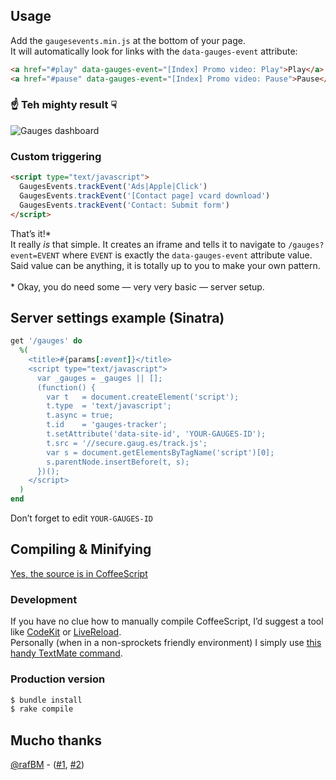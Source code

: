 ## Usage
Add the `gaugesevents.min.js` at the bottom of your page.<br>
It will automatically look for links with the `data-gauges-event` attribute:

```html
<a href="#play" data-gauges-event="[Index] Promo video: Play">Play</a>
<a href="#pause" data-gauges-event="[Index] Promo video: Pause">Pause</a>
```

### ☝ Teh mighty result ☟
![Gauges dashboard](https://s3.amazonaws.com/gauges-events/dashboard.png)

### Custom triggering
```html
<script type="text/javascript">
  GaugesEvents.trackEvent('Ads|Apple|Click')
  GaugesEvents.trackEvent('[Contact page] vcard download')
  GaugesEvents.trackEvent('Contact: Submit form')
</script>
```

That’s it!\*<br>
It really *is* that simple. It creates an iframe and tells it to navigate to `/gauges?event=EVENT` where `EVENT` is exactly the `data-gauges-event` attribute value. Said value can be anything, it is totally up to you to make your own pattern.<br><br>
\* Okay, you do need some — very very basic — server setup.

## Server settings example (Sinatra)
```rb
get '/gauges' do
  %(
    <title>#{params[:event]}</title>
    <script type="text/javascript">
      var _gauges = _gauges || [];
      (function() {
        var t   = document.createElement('script');
        t.type  = 'text/javascript';
        t.async = true;
        t.id    = 'gauges-tracker';
        t.setAttribute('data-site-id', 'YOUR-GAUGES-ID');
        t.src = '//secure.gaug.es/track.js';
        var s = document.getElementsByTagName('script')[0];
        s.parentNode.insertBefore(t, s);
      })();
    </script>
  )
end
```
Don’t forget to edit `YOUR-GAUGES-ID`

## Compiling & Minifying
[Yes, the source is in CoffeeScript](http://vimeo.com/35258313)

### Development
If you have no clue how to manually compile CoffeeScript, I’d suggest a tool like [CodeKit](http://incident57.com/codekit/) or [LiveReload](http://livereload.com).<br>
Personally (when in a non-sprockets friendly environment) I simply use [this handy TextMate command](https://gist.github.com/1993872).<br>

### Production version
```sh
$ bundle install
$ rake compile
```

## Mucho thanks
[@rafBM](https://github.com/rafBM) - ([#1](https://github.com/EtienneLem/gauges-events/pull/1), [#2](https://github.com/EtienneLem/gauges-events/pull/2))
